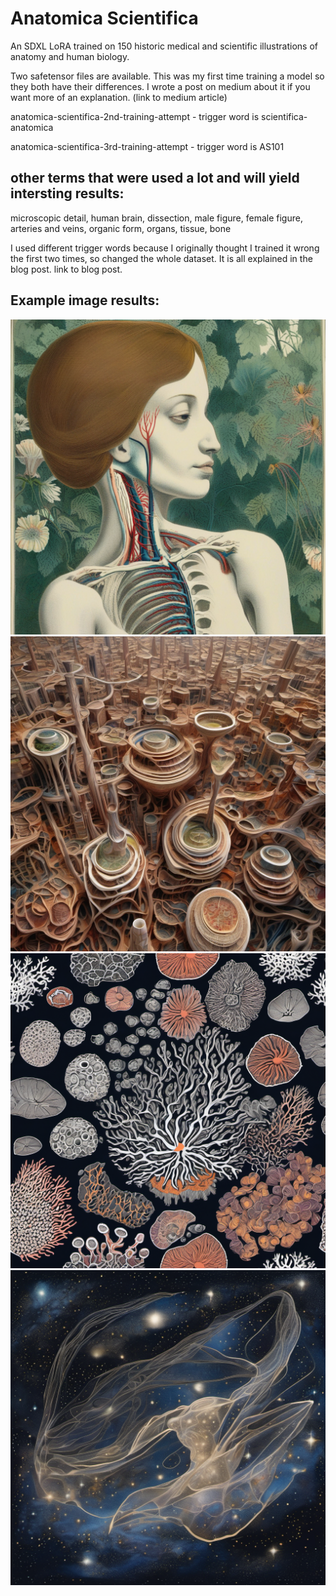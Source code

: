 # Anatomica Scientifica 

An SDXL LoRA trained on 150 historic medical and scientific illustrations of anatomy and human biology.  

Two safetensor files are available. This was my first time training a model so they both have their differences. I wrote a post on medium about it if you want more of an explanation. (link to medium article)

anatomica-scientifica-2nd-training-attempt - trigger word is scientifica-anatomica

anatomica-scientifica-3rd-training-attempt - trigger word is AS101 

## other terms that were used a lot and will yield intersting results:
microscopic detail, human brain, dissection, male figure, female figure, arteries and veins, organic form, organs, tissue, bone
 
I used different trigger words because I originally thought I trained it wrong the first two times, so changed the whole dataset. It is all explained in the blog post. link to blog post. 

## Example image results:

![Anatomical SDXL LoRA Illustration](samples/lady-anatomic.png)
![Anatomical SDXL LoRA Illustration](samples/architecture.png)
![Anatomical SDXL LoRA Illustration](samples/cellular.png)
![Anatomical SDXL LoRA Illustration](samples/space.png)

